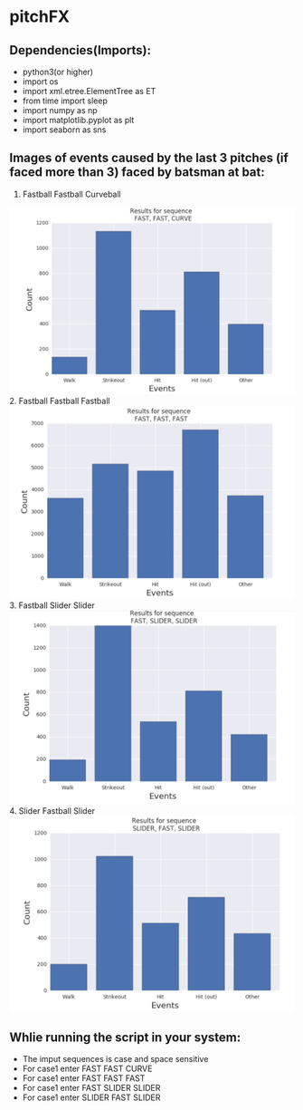 # pitchFX

## Dependencies(Imports):
* python3(or higher)
* import os
* import xml.etree.ElementTree as ET
* from time import sleep
* import numpy as np
* import matplotlib.pyplot as plt
* import seaborn as sns

## Images of events caused by the last 3 pitches (if faced more than 3) faced by batsman at bat:

1. Fastball Fastball Curveball
<img src="img/FFC.PNG">
2. Fastball Fastball Fastball
<img src="img/FFF.PNG">
3. Fastball Slider Slider
<img src="img/FSS.PNG">
4. Slider Fastball Slider
<img src="img/SFS.PNG">

## Whlie running the script in your system:

* The imput sequences is case and space sensitive
* For case1 enter FAST FAST CURVE
* For case1 enter FAST FAST FAST
* For case1 enter FAST SLIDER SLIDER
* For case1 enter SLIDER FAST SLIDER
